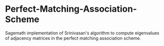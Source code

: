 # Perfect-Matching-Association-Scheme
Sagemath implementation of Srinivasan's algorithm to compute eigenvalues of adjacency matrices in the perfect matching association scheme. 
